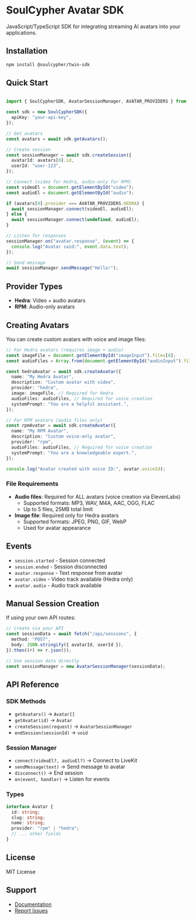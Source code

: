 # SoulCypher Avatar SDK

JavaScript/TypeScript SDK for integrating streaming AI avatars into your applications.

## Installation

```bash
npm install @soulcypher/twin-sdk
```

## Quick Start

```typescript

import { SoulCypherSDK, AvatarSessionManager, AVATAR_PROVIDERS } from '@soulcypher/twin-sdk';

const sdk = new SoulCypherSDK({
  apiKey: "your-api-key",
});

// Get avatars
const avatars = await sdk.getAvatars();

// Create session
const sessionManager = await sdk.createSession({
  avatarId: avatars[0].id,
  userId: "user-123",
});

// Connect (video for Hedra, audio-only for RPM)
const videoEl = document.getElementById("video");
const audioEl = document.getElementById("audio");

if (avatars[0].provider === AVATAR_PROVIDERS.HEDRA) {
  await sessionManager.connect(videoEl, audioEl);
} else {
  await sessionManager.connect(undefined, audioEl);
}

// Listen for responses
sessionManager.on("avatar.response", (event) => {
  console.log("Avatar said:", event.data.text);
});

// Send message
await sessionManager.sendMessage("Hello!");
```

## Provider Types

- **Hedra**: Video + audio avatars
- **RPM**: Audio-only avatars

## Creating Avatars

You can create custom avatars with voice and image files:

```typescript
// For Hedra avatars (requires image + audio)
const imageFile = document.getElementById("imageInput").files[0];
const audioFiles = Array.from(document.getElementById("audioInput").files);

const hedraAvatar = await sdk.createAvatar({
  name: "My Hedra Avatar",
  description: "Custom avatar with video",
  provider: "hedra",
  image: imageFile, // Required for Hedra
  audioFiles: audioFiles, // Required for voice creation
  systemPrompt: "You are a helpful assistant.",
});

// For RPM avatars (audio files only)
const rpmAvatar = await sdk.createAvatar({
  name: "My RPM Avatar",
  description: "Custom voice-only avatar",
  provider: "rpm",
  audioFiles: audioFiles, // Required for voice creation
  systemPrompt: "You are a knowledgeable expert.",
});

console.log("Avatar created with voice ID:", avatar.voiceId);
```

### File Requirements

- **Audio files**: Required for ALL avatars (voice creation via ElevenLabs)
  - Supported formats: MP3, WAV, M4A, AAC, OGG, FLAC
  - Up to 5 files, 25MB total limit
- **Image file**: Required only for Hedra avatars
  - Supported formats: JPEG, PNG, GIF, WebP
  - Used for avatar appearance

## Events

- `session.started` - Session connected
- `session.ended` - Session disconnected
- `avatar.response` - Text response from avatar
- `avatar.video` - Video track available (Hedra only)
- `avatar.audio` - Audio track available

## Manual Session Creation

If using your own API routes:

```typescript
// Create via your API
const sessionData = await fetch("/api/sessions", {
  method: "POST",
  body: JSON.stringify({ avatarId, userId }),
}).then((r) => r.json());

// Use session data directly
const sessionManager = new AvatarSessionManager(sessionData);
```

## API Reference

### SDK Methods

- `getAvatars()` → `Avatar[]`
- `getAvatar(id)` → `Avatar`
- `createSession(request)` → `AvatarSessionManager`
- `endSession(sessionId)` → `void`

### Session Manager

- `connect(videoEl?, audioEl?)` → Connect to LiveKit
- `sendMessage(text)` → Send message to avatar
- `disconnect()` → End session
- `on(event, handler)` → Listen for events

### Types

```typescript
interface Avatar {
  id: string;
  slug: string;
  name: string;
  provider: "rpm" | "hedra";
  // ... other fields
}
```

## License

MIT License

## Support

- [Documentation](https://docs.soulcypher.ai)
- [Report Issues](https://github.com/soulcypher/sdk/issues)
